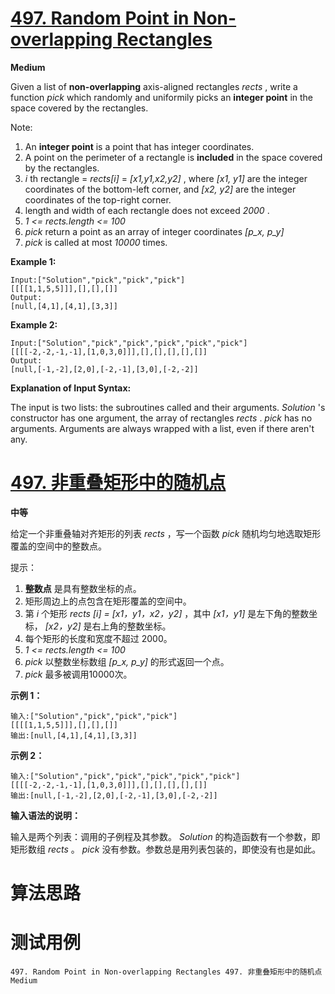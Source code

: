 # [497. Random Point in Non-overlapping Rectangles][enTitle]

**Medium**

Given a list of **non-overlapping**  axis-aligned rectangles  *rects* , write a function  *pick*  which randomly and uniformily picks an **integer point**  in the space covered by the rectangles.

Note:

1. An **integer point**  is a point that has integer coordinates.  
2. A point on the perimeter of a rectangle is **included**  in the space covered by the rectangles.  
3.  *i* th rectangle =  *rects[i]*  =  *[x1,y1,x2,y2]* , where  *[x1, y1]*  are the integer coordinates of the bottom-left corner, and  *[x2, y2]*  are the integer coordinates of the top-right corner. 
4. length and width of each rectangle does not exceed  *2000* . 
5.  *1 <= rects.length <= 100*  
6.  *pick*  return a point as an array of integer coordinates  *[p_x, p_y]*  
7.  *pick*  is called at most  *10000*  times.


**Example 1:** 

```
Input:["Solution","pick","pick","pick"]
[[[[1,1,5,5]]],[],[],[]]
Output: 
[null,[4,1],[4,1],[3,3]]
```


**Example 2:** 

```
Input:["Solution","pick","pick","pick","pick","pick"]
[[[[-2,-2,-1,-1],[1,0,3,0]]],[],[],[],[],[]]
Output: 
[null,[-1,-2],[2,0],[-2,-1],[3,0],[-2,-2]]
```




**Explanation of Input Syntax:** 

The input is two lists: the subroutines called and their arguments.  *Solution* 's constructor has one argument, the array of rectangles  *rects* .  *pick*  has no arguments. Arguments are always wrapped with a list, even if there aren't any.












# [497. 非重叠矩形中的随机点][cnTitle]

**中等**

给定一个非重叠轴对齐矩形的列表  *rects* ，写一个函数  *pick*  随机均匀地选取矩形覆盖的空间中的整数点。

提示：

1. **整数点** 是具有整数坐标的点。 
2. 矩形周边上的点包含在矩形覆盖的空间中。 
3. 第  *i*  个矩形  *rects [i] = [x1，y1，x2，y2]* ，其中  *[x1，y1]*  是左下角的整数坐标， *[x2，y2]*  是右上角的整数坐标。 
4. 每个矩形的长度和宽度不超过 2000。 
5.  *1 <= rects.length <= 100*  
6.  *pick*  以整数坐标数组  *[p_x, p_y]*  的形式返回一个点。 
7.  *pick*  最多被调用10000次。



**示例 1：** 

```
输入:["Solution","pick","pick","pick"]
[[[[1,1,5,5]]],[],[],[]]
输出:[null,[4,1],[4,1],[3,3]]

```

**示例 2：** 

```
输入:["Solution","pick","pick","pick","pick","pick"]
[[[[-2,-2,-1,-1],[1,0,3,0]]],[],[],[],[],[]]
输出:[null,[-1,-2],[2,0],[-2,-1],[3,0],[-2,-2]]
```



**输入语法的说明：** 

输入是两个列表：调用的子例程及其参数。 *Solution*  的构造函数有一个参数，即矩形数组  *rects* 。 *pick*  没有参数。参数总是用列表包装的，即使没有也是如此。






# 算法思路

# 测试用例
```
497. Random Point in Non-overlapping Rectangles 497. 非重叠矩形中的随机点 Medium
```

[enTitle]: https://leetcode.com/problems/random-point-in-non-overlapping-rectangles/
[cnTitle]: https://leetcode-cn.com/problems/random-point-in-non-overlapping-rectangles/
